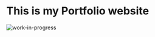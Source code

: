 # This is my Portfolio website
![work-in-progress](https://img.shields.io/badge/Work%20In%20Progress-90ee90.svg)
<!--- > Check out the site at [https://arkapravo-ghosh.github.io/Ark-Portfolio](https://arkapravo-ghosh.github.io/Ark-Portfolio) -->
